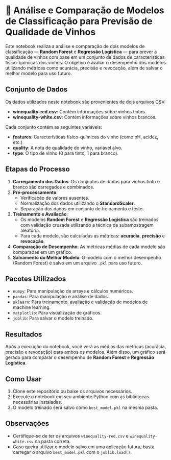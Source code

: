 # 🍷 Análise e Comparação de Modelos de Classificação para Previsão de Qualidade de Vinhos

Este notebook realiza a análise e comparação de dois modelos de classificação — **Random Forest** e **Regressão Logística** — para prever a qualidade de vinhos com base em um conjunto de dados de características físico-químicas dos vinhos. O objetivo é avaliar o desempenho dos modelos utilizando métricas como acurácia, precisão e revocação, além de salvar o melhor modelo para uso futuro.

## Conjunto de Dados

Os dados utilizados neste notebook são provenientes de dois arquivos CSV:

- **winequality-red.csv**: Contém informações sobre vinhos tintos.
- **winequality-white.csv**: Contém informações sobre vinhos brancos.

Cada conjunto contém as seguintes variáveis:
- **features**: Características físico-químicas do vinho (como pH, acidez, etc.)
- **quality**: A nota de qualidade do vinho, variável alvo.
- **type**: O tipo de vinho (0 para tinto, 1 para branco).

## Etapas do Processo

1. **Carregamento dos Dados**: Os conjuntos de dados para vinhos tinto e branco são carregados e combinados.
2. **Pré-processamento**:
   - Verificação de valores ausentes.
   - Normalização dos dados utilizando o **StandardScaler**.
   - Separação dos dados em conjunto de treinamento e teste.
3. **Treinamento e Avaliação**:
   - Os modelos **Random Forest** e **Regressão Logística** são treinados com validação cruzada utilizando a técnica de subamostragem aleatória.
   - Para cada modelo, são calculadas as métricas: **acurácia**, **precisão** e **revocação**.
4. **Comparação de Desempenho**: As métricas médias de cada modelo são comparadas em um gráfico.
5. **Salvamento do Melhor Modelo**: O modelo com o melhor desempenho (Random Forest) é salvo em um arquivo `.pkl` para uso futuro.

## Pacotes Utilizados

- `numpy`: Para manipulação de arrays e cálculos numéricos.
- `pandas`: Para manipulação e análise de dados.
- `sklearn`: Para treinamento, avaliação e validação de modelos de machine learning.
- `matplotlib`: Para visualização de gráficos.
- `joblib`: Para salvar o modelo treinado.

## Resultados

Após a execução do notebook, você verá as médias das métricas (acurácia, precisão e revocação) para ambos os modelos. Além disso, um gráfico será gerado para comparar o desempenho de **Random Forest** e **Regressão Logística**.

## Como Usar

1. Clone este repositório ou baixe os arquivos necessários.
2. Execute o notebook em seu ambiente Python com as bibliotecas necessárias instaladas.
3. O modelo treinado será salvo como `best_model.pkl` na mesma pasta.

## Observações

- Certifique-se de ter os arquivos `winequality-red.csv` e `winequality-white.csv` na pasta correta.
- Caso queira utilizar o modelo salvo em uma aplicação futura, basta carregar o arquivo `best_model.pkl` com o `joblib.load()`.
